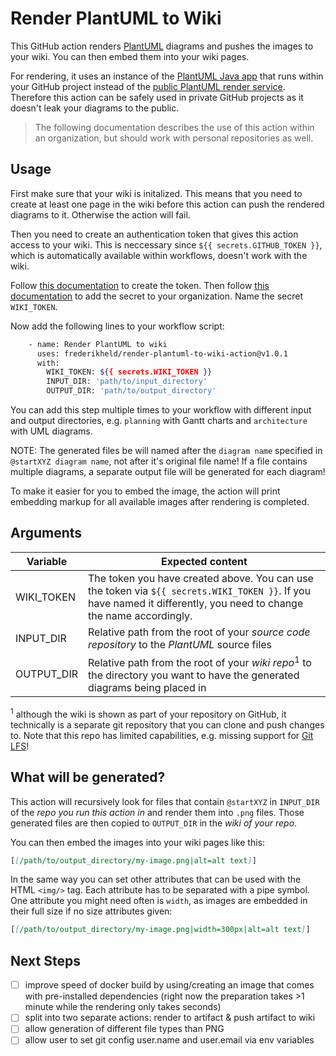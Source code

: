 # Render PlantUML to Wiki

This GitHub action renders [PlantUML](https://plantuml.com/) diagrams and pushes the images to your wiki. You can then embed them into your wiki pages.

For rendering, it uses an instance of the [PlantUML Java app](https://plantuml.com/download) that runs within your GitHub project instead of the [public PlantUML render service](http://www.plantuml.com/plantuml/uml/). Therefore this action can be safely used in private GitHub projects as it doesn't leak your diagrams to the public.

> The following documentation describes the use of this action within an organization, but should work with personal repositories as well.

## Usage

First make sure that your wiki is initalized. This means that you need to create at least one page in the wiki before this action can push the rendered diagrams to it. Otherwise the action will fail.

Then you need to create an authentication token that gives this action access to your wiki. This is neccessary since `${{ secrets.GITHUB_TOKEN }}`, which is automatically available within workflows, doesn't work with the wiki.

Follow [this documentation](https://docs.github.com/en/github/authenticating-to-github/creating-a-personal-access-token) to create the token. Then follow [this documentation](https://docs.github.com/en/actions/configuring-and-managing-workflows/creating-and-storing-encrypted-secrets) to add the secret to your organization. Name the secret `WIKI_TOKEN`.

Now add the following lines to your workflow script:

```sh
    - name: Render PlantUML to wiki
      uses: frederikheld/render-plantuml-to-wiki-action@v1.0.1
      with:
        WIKI_TOKEN: ${{ secrets.WIKI_TOKEN }}
        INPUT_DIR: 'path/to/input_directory'
        OUTPUT_DIR: 'path/to/output_directory'
```

You can add this step multiple times to your workflow with different input and output directories, e.g. `planning` with Gantt charts and `architecture` with UML diagrams.

NOTE: The generated files be will named after the `diagram name` specified in `@startXYZ diagram name`, not after it's original file name! If a file contains multiple diagrams, a separate output file will be generated for each diagram!

To make it easier for you to embed the image, the action will print embedding markup for all available images after rendering is completed.

## Arguments

| Variable | Expected content |
| - | - |
| WIKI_TOKEN | The token you have created above. You can use the token via `${{ secrets.WIKI_TOKEN }}`. If you have named it differently, you need to change the name accordingly.
| INPUT_DIR | Relative path from the root of your _source code repository_ to the _PlantUML_ source files |
| OUTPUT_DIR | Relative path from the root of your _wiki repo_<sup>1</sup> to the directory you want to have the generated diagrams being placed in

<sup>1</sup> although the wiki is shown as part of your repository on GitHub, it technically is a separate git repository that you can clone and push changes to. Note that this repo has limited capabilities, e.g. missing support for [Git LFS](https://git-lfs.github.com/)!

## What will be generated?

This action will recursively look for files that contain `@startXYZ` in `INPUT_DIR` of the _repo you run this action in_ and render them into `.png` files. Those generated files are then copied to `OUTPUT_DIR` in the _wiki of your repo_.

You can then embed the images into your wiki pages like this:

```md
[[/path/to/output_directory/my-image.png|alt=alt text]]
```

In the same way you can set other attributes that can be used with the HTML `<img/>` tag. Each attribute has to be separated with a pipe symbol. One attribute you might need often is `width`, as images are embedded in their full size if no size attributes given:

```md
[[/path/to/output_directory/my-image.png|width=300px|alt=alt text]]
```

## Next Steps

- [ ] improve speed of docker build by using/creating an image that comes with pre-installed dependencies (right now the preparation takes >1 minute while the rendering only takes seconds)
- [ ] split into two separate actions: render to artifact & push artifact to wiki
- [ ] allow generation of different file types than PNG
- [ ] allow user to set git config user.name and user.email via env variables
